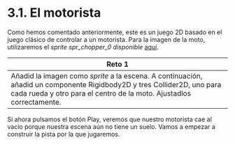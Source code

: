 
# 3.1. El motorista


Como hemos comentado anteriormente, este es un juego 2D basado en el
juego clásico de controlar a un motorista. Para la imagen de la moto,
utilizaremos el *sprite* *spr\_chopper\_0 disponible*
[aquí](https://opengameart.org/content/2d-bike-sprite-1).

| **Reto 1** |
| ---    |
| Añadid la imagen como *sprite* a la escena. A continuación, añadid un componente Rigidbody2D y tres Collider2D, uno para cada rueda y otro para el centro de la moto. Ajustadlos correctamente. |

Si ahora pulsamos el botón Play, veremos que nuestro motorista cae al
vacío porque nuestra escena aún no tiene un suelo. Vamos a empezar a
construir la pista por la que jugaremos.

